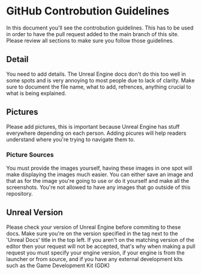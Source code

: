 # GitHub Controbution Guidelines

In this document you'll see the controbution guidelines. This has to be used in order to have the pull request added to the main branch of this site. Please review all sections to make sure you follow those guidelines.

## Detail

You need to add details. The Unreal Engine docs don't do this too well in some spots and is very annoying to most people due to lack of clarity. Make sure to document the file name, what to add, refrences, anything crucial to what is being explained.

## Pictures

Please add pictures, this is important because Unreal Engine has stuff everywhere depending on each person. Adding picures will help readers understand where you're trying to navigate them to.

### Picture Sources

You must provide the images yourself, having these images in one spot will make displaying the images much easier. You can either save an image and that as for the image you're going to use or do it yourself and make all the screenshots. You're not allowed to have any images that go outside of this repository.

## Unreal Version

Please check your version of Unreal Engine before commiting to these docs. Make sure you're on the version specified in the tag next to the 'Unreal Docs' title in the top left. If you aren't on the matching version of the editor then your request will not be accepted, that's why when making a pull request you must specify your engine version, if your engine is from the launcher or from source, and if you have any external development kits such as the Game Development Kit (GDK)